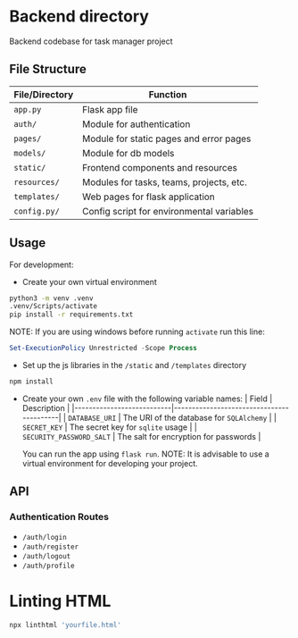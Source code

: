 # Backend directory
Backend codebase for task manager project


## File Structure
| File/Directory | Function                                |
|----------------|-----------------------------------------|
| `app.py`       | Flask app file                          |
| `auth/`        | Module for authentication               |
| `pages/`       | Module for static pages and error pages |
| `models/`      | Module for db models                    |
| `static/` | Frontend components and resources |
| `resources/` | Modules for tasks, teams, projects, etc. |
| `templates/` | Web pages for flask application |
| `config.py/` | Config script for environmental variables

## Usage
For development:
* Create your own virtual environment
```bash
python3 -m venv .venv
.venv/Scripts/activate
pip install -r requirements.txt
```

  NOTE: If you are using windows before running  `activate` run this line:


```powershell
Set-ExecutionPolicy Unrestricted -Scope Process
```

* Set up the js libraries in the `/static` and `/templates` directory
```bash
npm install
```


* Create your own `.env` file with the following variable names:
    | Field                     | Description                              |
    |---------------------------|------------------------------------------|
    | `DATABASE_URI`            | The URI of the database for `SQLAlchemy` |
    | `SECRET_KEY`              | The secret key for `sqlite` usage        |
    | ` SECURITY_PASSWORD_SALT` | The salt for encryption for passwords    |

    You can run the app using `flask run`.
    NOTE: It is advisable to use a virtual environment for developing your project.

## API
### Authentication Routes
* `/auth/login`
* `/auth/register`
* `/auth/logout`
* `/auth/profile`

# Linting HTML
```bash
npx linthtml 'yourfile.html'
```